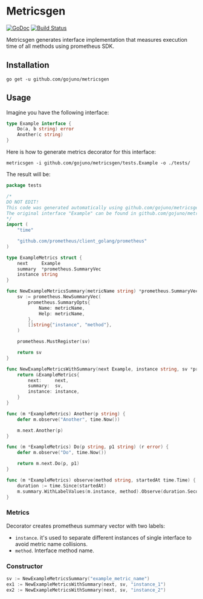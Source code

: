 # Metricsgen

[![GoDoc](https://godoc.org/github.com/gojuno/metricsgen?status.svg)](http://godoc.org/github.com/gojuno/metricsgen) [![Build Status](https://travis-ci.org/gojuno/metricsgen.svg?branch=master)](https://travis-ci.org/gojuno/metricsgen)

Metricsgen generates interface implementation that measures execution time of all methods using prometheus SDK.

## Installation

```
go get -u github.com/gojuno/metricsgen
```

## Usage

Imagine you have the following interface:


```go
type Example interface {
	Do(a, b string) error
	Another(c string)
}
```

Here is how to generate metrics decorator for this interface:
```
metricsgen -i github.com/gojuno/metricsgen/tests.Example -o ./tests/
```

The result will be:

```go
package tests

/*
DO NOT EDIT!
This code was generated automatically using github.com/gojuno/metricsgen v1.0
The original interface "Example" can be found in github.com/gojuno/metricsgen/tests
*/
import (
	"time"

	"github.com/prometheus/client_golang/prometheus"
)

type ExampleMetrics struct {
	next     Example
	summary  *prometheus.SummaryVec
	instance string
}

func NewExampleMetricsSummary(metricName string) *prometheus.SummaryVec {
	sv := prometheus.NewSummaryVec(
		prometheus.SummaryOpts{
			Name: metricName,
			Help: metricName,
		},
		[]string{"instance", "method"},
	)

	prometheus.MustRegister(sv)

	return sv
}

func NewExampleMetricsWithSummary(next Example, instance string, sv *prometheus.SummaryVec) *ExampleMetrics {
	return &ExampleMetrics{
		next:     next,
		summary:  sv,
		instance: instance,
	}
}

func (m *ExampleMetrics) Another(p string) {
	defer m.observe("Another", time.Now())

	m.next.Another(p)
}

func (m *ExampleMetrics) Do(p string, p1 string) (r error) {
	defer m.observe("Do", time.Now())

	return m.next.Do(p, p1)
}

func (m *ExampleMetrics) observe(method string, startedAt time.Time) {
	duration := time.Since(startedAt)
	m.summary.WithLabelValues(m.instance, method).Observe(duration.Seconds())
}
```

### Metrics

Decorator creates prometheus summary vector with two labels:

- `instance`. it's used to separate different instances of single interface to avoid metric name collisions. 
- `method`. Interface method name.

### Constructor

```go
sv := NewExampleMetricsSummary("example_metric_name")
ex1 := NewExampleMetricsWithSummary(next, sv, "instance_1")
ex2 := NewExampleMetricsWithSummary(next, sv, "instance_2")
```
